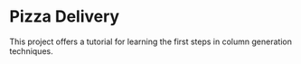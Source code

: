 # Pizza Delivery
This project offers a tutorial for learning the first steps in column generation techniques.